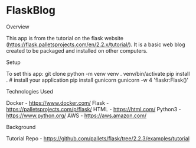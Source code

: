 # FlaskBlog
Overview

This app is from the tutorial on the flask website (https://flask.palletsprojects.com/en/2.2.x/tutorial/).
It is a basic web blog created to be packaged and installed on other computers.

Setup

To set this app:
  git clone
  python -m venv venv
  . venv/bin/activate
  pip install .  # install your application
  pip install gunicorn
  gunicorn -w 4 'flaskr:Flask()'
  
Technologies Used

Docker - https://www.docker.com/
Flask - https://palletsprojects.com/p/flask/
HTML - https://html.com/
Python3 - https://www.python.org/
AWS - https://aws.amazon.com/

Background

Tutorial Repo - https://github.com/pallets/flask/tree/2.2.3/examples/tutorial
